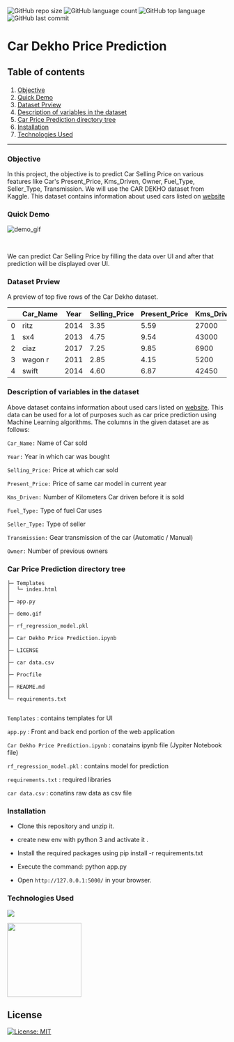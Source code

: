 

![GitHub repo size](https://img.shields.io/github/repo-size/ShashankkSahu/Car-Dekho-Price-Prediction?style=plastic)
![GitHub language count](https://img.shields.io/github/languages/count/ShashankkSahu/Car-Dekho-Price-Prediction?style=plastic)
![GitHub top language](https://img.shields.io/github/languages/top/ShashankkSahu/Car-Dekho-Price-Prediction?style=plastic)
![GitHub last commit](https://img.shields.io/github/last-commit/ShashankkSahu/Car-Dekho-Price-Prediction?color=red&style=plastic)


<h1>Car Dekho Price Prediction</h1>

<h2>Table of contents</h2>

<div class="alert alert-info alert-info" style="margin-top: 20px">

1. [Objective](#1)<br>
2. [Quick Demo](#2)<br>   
3. [Dataset Prview](#3)<br>
4. [Description of variables in the dataset](#4)<br>
5. [Car Price Prediction directory tree](#5)<br>
6. [Installation](#6)<br>
7. [Technologies Used](#7)<br>
</div>
<hr>

<h3>Objective</h3><a id="1"></a>
<p>In this project, the objective is to predict Car Selling Price on various features like Car's Present_Price, Kms_Driven, Owner, Fuel_Type, Seller_Type, Transmission. We will use the CAR DEKHO dataset from Kaggle. This dataset contains information about used cars listed on <a href='www.cardekho.com'><u>website</u></a></p>

<h3>Quick Demo</h3><a id="2"></a>

![demo_gif](https://github.com/sumit0072/Car-Price-Prediction-Project/blob/main/demo.gif)

<br><p>We can predict Car Selling Price by filling the data over UI and after that prediction will be displayed over UI.</p>

<h3>Dataset Prview</h3><a id="3"></a>
A preview of top five rows of the Car Dekho dataset.

| | Car_Name | Year | Selling_Price | Present_Price | Kms_Driven | Fuel_Type | Seller_Type | Transmission | Owner |
|-| -------- | ---- | ------------- | ------------- | ---------- | --------- | ----------- | ------------ | ----- |
|0|     ritz | 2014 |	       3.35 |          5.59 |	   27000 |	  Petrol |	    Dealer |       Manual |     0 |
|1|      sx4 | 2013 |          4.75 |	       9.54 |	   43000 |    Diesel |	    Dealer |	   Manual |	    0 |
|2| 	ciaz | 2017	|          7.25 |          9.85	|       6900 |	  Petrol |  	Dealer |	   Manual |	    0 |
|3|  wagon r | 2011 |	       2.85 |	       4.15	|       5200 |	  Petrol |	    Dealer |	   Manual |	    0 |
|4|    swift | 2014 |          4.60	|          6.87	|      42450 |    Diesel |   	Dealer |       Manual |	    0 |

<h3>Description of variables in the dataset</h3><a id="4"></a>
Above dataset contains information about used cars listed on <a href='www.cardekho.com'><u>website</u></a>. This data can be used for a lot of purposes such as car price prediction using Machine Learning algorithms.
The columns in the given dataset are as follows:

```Car_Name:``` Name of Car sold

```Year:``` Year in which car was bought

```Selling_Price:``` Price at which car sold

```Present_Price:``` Price of same car model in current year 

```Kms_Driven:``` Number of Kilometers Car driven before it is sold

```Fuel_Type:``` Type of fuel Car uses

```Seller_Type:``` Type of seller 

```Transmission:``` Gear transmission of the car (Automatic / Manual)

```Owner:``` Number of previous owners 
 
<h3>Car Price Prediction directory tree</h3><a id="5"></a>

```
├─ Templates
│  └─ index.html
│
├─ app.py
│
├─ demo.gif
│
├─ rf_regression_model.pkl
│  
├─ Car Dekho Price Prediction.ipynb
│
├─ LICENSE
│  
├─ car data.csv
│
├─ Procfile
│
├─ README.md 
│
└─ requirements.txt
    
```
    
```Templates``` : contains templates for UI

```app.py``` : Front and back end portion of the web application

```Car Dekho Price Prediction.ipynb``` : conatains ipynb file (Jypiter Notebook file)

```rf_regression_model.pkl```  : contains model for prediction

```requirements.txt``` : required libraries 

```car data.csv```  : conatins raw data as csv file

<h3>Installation</h3><a id=""></a>

* Clone this repository and unzip it.

* create new env with python 3 and activate it .

* Install the required packages using pip install -r requirements.txt

* Execute the command: python app.py

* Open ```http://127.0.0.1:5000/``` in your browser.

<h3>Technologies Used</h3><a id=""></a>

![](https://forthebadge.com/images/badges/made-with-python.svg)

[<img target="_blank" src="https://flask.palletsprojects.com/en/1.1.x/_images/flask-logo.png" width=170>](https://flask.palletsprojects.com/en/1.1.x/) 

## License
[![License: MIT](https://img.shields.io/badge/License-MIT-yellow.svg)](https://opensource.org/licenses/MIT)
